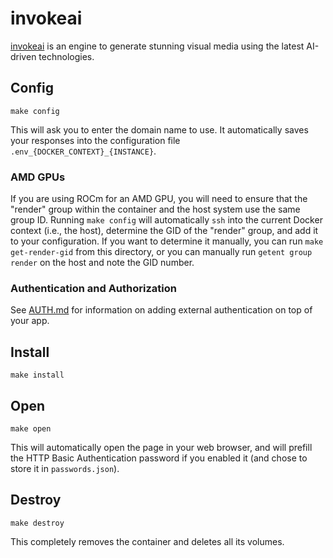 # invokeai

[invokeai](https://github.com/invoke-ai/InvokeAI) is an engine to generate stunning visual media using the latest AI-driven technologies.

## Config

```
make config
```

This will ask you to enter the domain name to use.
It automatically saves your responses into the configuration file
`.env_{DOCKER_CONTEXT}_{INSTANCE}`.

### AMD GPUs

If you are using ROCm for an AMD GPU, you will need to ensure that the
"render" group within the container and the host system use the same
group ID. Running `make config` will automatically `ssh` into the
current Docker context (i.e., the host), determine the GID of the
"render" group, and add it to your configuration. If you want to
determine it manually, you can run `make get-render-gid` from this
directory, or you can manually run `getent group render` on the host
and note the GID number.

### Authentication and Authorization

See [AUTH.md](../AUTH.md) for information on adding external authentication on
top of your app.

## Install

```
make install
```

## Open

```
make open
```

This will automatically open the page in your web browser, and will
prefill the HTTP Basic Authentication password if you enabled it
(and chose to store it in `passwords.json`).

## Destroy

```
make destroy
```

This completely removes the container and deletes all its volumes.
